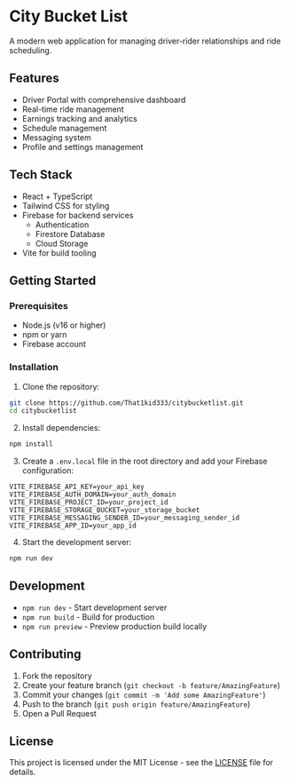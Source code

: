 # City Bucket List

A modern web application for managing driver-rider relationships and ride scheduling.

## Features

- Driver Portal with comprehensive dashboard
- Real-time ride management
- Earnings tracking and analytics
- Schedule management
- Messaging system
- Profile and settings management

## Tech Stack

- React + TypeScript
- Tailwind CSS for styling
- Firebase for backend services
  - Authentication
  - Firestore Database
  - Cloud Storage
- Vite for build tooling

## Getting Started

### Prerequisites

- Node.js (v16 or higher)
- npm or yarn
- Firebase account

### Installation

1. Clone the repository:
```bash
git clone https://github.com/That1kid333/citybucketlist.git
cd citybucketlist
```

2. Install dependencies:
```bash
npm install
```

3. Create a `.env.local` file in the root directory and add your Firebase configuration:
```env
VITE_FIREBASE_API_KEY=your_api_key
VITE_FIREBASE_AUTH_DOMAIN=your_auth_domain
VITE_FIREBASE_PROJECT_ID=your_project_id
VITE_FIREBASE_STORAGE_BUCKET=your_storage_bucket
VITE_FIREBASE_MESSAGING_SENDER_ID=your_messaging_sender_id
VITE_FIREBASE_APP_ID=your_app_id
```

4. Start the development server:
```bash
npm run dev
```

## Development

- `npm run dev` - Start development server
- `npm run build` - Build for production
- `npm run preview` - Preview production build locally

## Contributing

1. Fork the repository
2. Create your feature branch (`git checkout -b feature/AmazingFeature`)
3. Commit your changes (`git commit -m 'Add some AmazingFeature'`)
4. Push to the branch (`git push origin feature/AmazingFeature`)
5. Open a Pull Request

## License

This project is licensed under the MIT License - see the [LICENSE](LICENSE) file for details.
